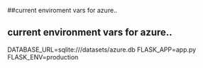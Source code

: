
##current enviroment vars for azure..


## current environment vars for azure..

DATABASE_URL=sqlite:///datasets/azure.db
FLASK_APP=app.py
FLASK_ENV=production
